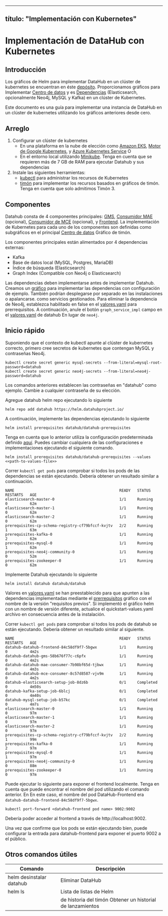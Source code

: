 ***

## título: "Implementación con Kubernetes"

# Implementación de DataHub con Kubernetes

## Introducción

Los gráficos de Helm para implementar DataHub en un clúster de kubernetes se encuentran en
éste [depósito](https://github.com/acryldata/datahub-helm). Proporcionamos gráficos para
Implementar [Centro de datos](https://github.com/acryldata/datahub-helm/tree/master/charts/datahub) y
es [Dependencias](https://github.com/acryldata/datahub-helm/tree/master/charts/prerequisites)
(Elasticsearch, opcionalmente Neo4j, MySQL y Kafka) en un clúster de Kubernetes.

Este documento es una guía para implementar una instancia de DataHub en un clúster de kubernetes utilizando los gráficos anteriores desde cero.

## Arreglo

1.  Configurar un clúster de kubernetes
    *   En una plataforma en la nube de elección como [Amazon EKS](https://aws.amazon.com/eks),
        [Motor de Google Kubernetes](https://cloud.google.com/kubernetes-engine),
        y [Azure Kubernetes Service](https://azure.microsoft.com/en-us/services/kubernetes-service/) O
    *   En el entorno local utilizando [Minikube](https://minikube.sigs.k8s.io/docs/). Tenga en cuenta que se requieren más de 7 GB de RAM
        para ejecutar Datahub y sus dependencias
2.  Instale las siguientes herramientas:
    *   [kubectl](https://kubernetes.io/docs/tasks/tools/) para administrar los recursos de Kubernetes
    *   [timón](https://helm.sh/docs/intro/install/) para implementar los recursos basados en gráficos de timón. Tenga en cuenta que solo admitimos
        Timón 3.

## Componentes

Datahub consta de 4 componentes principales: [GMS](https://datahubproject.io/docs/metadata-service),
[Consumidor MAE](https://datahubproject.io/docs/metadata-jobs/mae-consumer-job) (opcional),
[Consumidor de MCE](https://datahubproject.io/docs/metadata-jobs/mce-consumer-job) (opcional), y
[Frontend](https://datahubproject.io/docs/datahub-frontend). La implementación de Kubernetes para cada uno de los componentes son
definidas como subgráficos en el principal
[Centro de datos](https://github.com/acryldata/datahub-helm/tree/master/charts/datahub)
Gráfico de timón.

Los componentes principales están alimentados por 4 dependencias externas:

*   Kafka
*   Base de datos local (MySQL, Postgres, MariaDB)
*   Índice de búsqueda (Elasticsearch)
*   Graph Index (Compatible con Neo4j o Elasticsearch)

Las dependencias deben implementarse antes de implementar Datahub. Creamos un
[gráfico](https://github.com/acryldata/datahub-helm/tree/master/charts/prerequisites)
para implementar las dependencias con configuración de ejemplo. También podrían desplegarse por separado en las instalaciones o apalancarse.
como servicios gestionados. Para eliminar la dependencia de Neo4j, establezca habilitado en false en
el [valores.yaml](https://github.com/acryldata/datahub-helm/blob/master/charts/prerequisites/values.yaml#L54) para
prerrequisitos. A continuación, anule el botón `graph_service_impl` campo en
el [valores.yaml](https://github.com/acryldata/datahub-helm/blob/master/charts/datahub/values.yaml#L63) de datahub
En lugar de `neo4j`.

## Inicio rápido

Suponiendo que el contexto de kubectl apunte al clúster de kubernetes correcto, primero cree secretos de kubernetes que contengan MySQL
y contraseñas Neo4j.

```(shell)
kubectl create secret generic mysql-secrets --from-literal=mysql-root-password=datahub
kubectl create secret generic neo4j-secrets --from-literal=neo4j-password=datahub
```

Los comandos anteriores establecen las contraseñas en "datahub" como ejemplo. Cambie a cualquier contraseña de su elección.

Agregue datahub helm repo ejecutando lo siguiente

```(shell)
helm repo add datahub https://helm.datahubproject.io/
```

A continuación, implemente las dependencias ejecutando lo siguiente

```(shell)
helm install prerequisites datahub/datahub-prerequisites
```

Tenga en cuenta que lo anterior utiliza la configuración predeterminada
definido [aquí](https://github.com/acryldata/datahub-helm/blob/master/charts/prerequisites/values.yaml). Puedes cambiar
cualquiera de las configuraciones e implementaciones ejecutando el siguiente comando.

```(shell)
helm install prerequisites datahub/datahub-prerequisites --values <<path-to-values-file>>
```

Correr `kubectl get pods` para comprobar si todos los pods de las dependencias se están ejecutando. Debería obtener un resultado similar
a continuación.

    NAME                                               READY   STATUS      RESTARTS   AGE
    elasticsearch-master-0                             1/1     Running     0          62m
    elasticsearch-master-1                             1/1     Running     0          62m
    elasticsearch-master-2                             1/1     Running     0          62m
    prerequisites-cp-schema-registry-cf79bfccf-kvjtv   2/2     Running     1          63m
    prerequisites-kafka-0                              1/1     Running     2          62m
    prerequisites-mysql-0                              1/1     Running     1          62m
    prerequisites-neo4j-community-0                    1/1     Running     0          52m
    prerequisites-zookeeper-0                          1/1     Running     0          62m

Implemente Datahub ejecutando lo siguiente

```(shell)
helm install datahub datahub/datahub
```

Valores en [valores.yaml](https://github.com/acryldata/datahub-helm/blob/master/charts/datahub/values.yaml)
se han preestablecido para que apunten a las dependencias implementadas mediante
el [prerrequisitos](https://github.com/acryldata/datahub-helm/tree/master/charts/prerequisites)
gráfico con el nombre de la versión "requisitos previos". Si implementó el gráfico helm con un nombre de versión diferente, actualice el
quickstart-values.yaml archivo en consecuencia antes de la instalación.

Correr `kubectl get pods` para comprobar si todos los pods de datahub se están ejecutando. Debería obtener un resultado similar al siguiente.

    NAME                                               READY   STATUS      RESTARTS   AGE
    datahub-datahub-frontend-84c58df9f7-5bgwx          1/1     Running     0          4m2s
    datahub-datahub-gms-58b676f77c-c6pfx               1/1     Running     0          4m2s
    datahub-datahub-mae-consumer-7b98bf65d-tjbwx       1/1     Running     0          4m3s
    datahub-datahub-mce-consumer-8c57d8587-vjv9m       1/1     Running     0          4m2s
    datahub-elasticsearch-setup-job-8dz6b              0/1     Completed   0          4m50s
    datahub-kafka-setup-job-6blcj                      0/1     Completed   0          4m40s
    datahub-mysql-setup-job-b57kc                      0/1     Completed   0          4m7s
    elasticsearch-master-0                             1/1     Running     0          97m
    elasticsearch-master-1                             1/1     Running     0          97m
    elasticsearch-master-2                             1/1     Running     0          97m
    prerequisites-cp-schema-registry-cf79bfccf-kvjtv   2/2     Running     1          99m
    prerequisites-kafka-0                              1/1     Running     2          97m
    prerequisites-mysql-0                              1/1     Running     1          97m
    prerequisites-neo4j-community-0                    1/1     Running     0          88m
    prerequisites-zookeeper-0                          1/1     Running     0          97m

Puede ejecutar lo siguiente para exponer el frontend localmente. Tenga en cuenta que puede encontrar el nombre del pod utilizando el comando anterior. En
En este caso, el nombre del pod DataHub-Frontend era `datahub-datahub-frontend-84c58df9f7-5bgwx`.

```(shell)
kubectl port-forward <datahub-frontend pod name> 9002:9002
```

Debería poder acceder al frontend a través de http://localhost:9002.

Una vez que confirme que los pods se están ejecutando bien, puede configurar la entrada para datahub-frontend para exponer el puerto 9002 a
el público.

## Otros comandos útiles

| Comando | Descripción |
|-----|------|
| helm desinstalar datahub | Eliminar DataHub |
| helm ls | Lista de listas de Helm |
| | de historia del timón Obtener un historial de lanzamientos |
